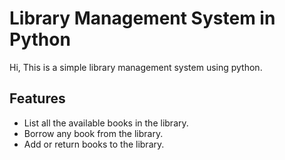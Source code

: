 # Library Management System in Python

Hi, This is a simple library management system using python.

## Features

- List all the available books in the library.
- Borrow any book from the library.
- Add or return books to the library.
